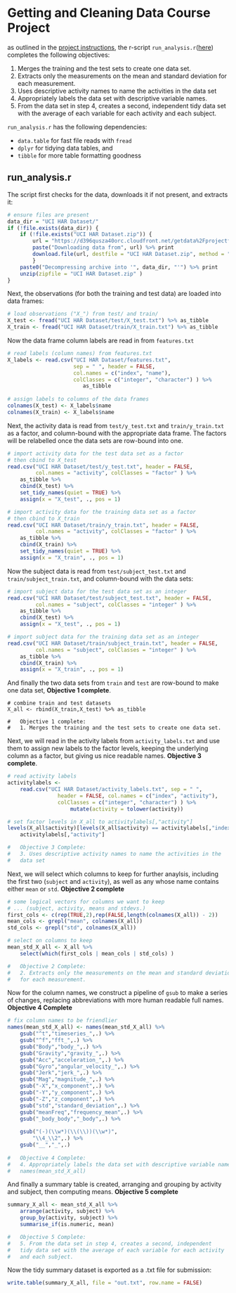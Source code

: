 # Getting and Cleaning Data Course Project

as outlined in the [project instructions](/project_instructions.md), the r-script `run_analysis.r`([here](/run_analysis.r)) completes the following objectives:

1. Merges the training and the test sets to create one data set.
2. Extracts only the measurements on the mean and standard deviation 
for each measurement.
3. Uses descriptive activity names to name the activities in the 
data set
4. Appropriately labels the data set with descriptive variable names.
5. From the data set in step 4, creates a second, independent 
tidy data set with the average of each variable for each activity 
and each subject.

`run_analysis.r` has the following dependencies:

+ `data.table` for fast file reads with `fread`
+ `dplyr` for tidying data tables, and 
+ `tibble` for more table formatting goodness

## run_analysis.r

The script first checks for the data, downloads it if not present, and extracts it:

```r
# ensure files are present
data_dir = "UCI HAR Dataset/"
if (!file.exists(data_dir)) {
    if (!file.exists("UCI HAR Dataset.zip")) {
        url = "https://d396qusza40orc.cloudfront.net/getdata%2Fprojectfiles%2FUCI%20HAR%20Dataset.zip"
        paste("Downloading data from", url) %>% print
        download.file(url, destfile = "UCI HAR Dataset.zip", method = "curl")
        }
    paste0("Decompressing archive into '", data_dir, "'") %>% print
    unzip(zipfile = "UCI HAR Dataset.zip" )
}
```

Next, the observations (for both the training and test data) are loaded into data frames:

```r
# load observations ("X_") from test/ and train/
X_test <- fread("UCI HAR Dataset/test/X_test.txt") %>% as_tibble
X_train <- fread("UCI HAR Dataset/train/X_train.txt") %>% as_tibble
```

Now the data frame column labels are read in from `features.txt`

```r
# read labels (column names) from features.txt
X_labels <- read.csv("UCI HAR Dataset/features.txt", 
                     sep = " ", header = FALSE,
                     col.names = c("index", "name"),
                     colClasses = c("integer", "character") ) %>%
                        as_tibble
                        
# assign labels to columns of the data frames
colnames(X_test) <- X_labels$name
colnames(X_train) <- X_labels$name
```

Next, the activity data is read from `test/y_test.txt` and `train/y_train.txt` as a factor, and column-bound with the appropriate data frame. The factors will be relabelled once the data sets are row-bound into one.

```r
# import activity data for the test data set as a factor
# then cbind to X_test
read.csv("UCI HAR Dataset/test/y_test.txt", header = FALSE, 
         col.names = "activity", colClasses = "factor" ) %>%
    as_tibble %>%
    cbind(X_test) %>%
    set_tidy_names(quiet = TRUE) %>%
    assign(x = "X_test", ., pos = 1)

# import activity data for the training data set as a factor
# then cbind to X_train
read.csv("UCI HAR Dataset/train/y_train.txt", header = FALSE, 
         col.names = "activity", colClasses = "factor" ) %>%
    as_tibble %>%
    cbind(X_train) %>%
    set_tidy_names(quiet = TRUE) %>%
    assign(x = "X_train", ., pos = 1)
```

Now the subject data is read from `test/subject_test.txt` and `train/subject_train.txt`, and column-bound with the data sets:

```r
# import subject data for the test data set as an integer
read.csv("UCI HAR Dataset/test/subject_test.txt", header = FALSE, 
         col.names = "subject", colClasses = "integer" ) %>%
    as_tibble %>%
    cbind(X_test) %>%
    assign(x = "X_test", ., pos = 1)

# import subject data for the training data set as an integer
read.csv("UCI HAR Dataset/train/subject_train.txt", header = FALSE, 
         col.names = "subject", colClasses = "integer" ) %>%
    as_tibble %>%
    cbind(X_train) %>%
    assign(x = "X_train", ., pos = 1)
```

And finally the two data sets from `train` and `test` are row-bound to make one data set, **Objective 1 complete**. 

```
# combine train and test datasets
X_all <- rbind(X_train,X_test) %>% as_tibble

#   Objective 1 complete:
#   1. Merges the training and the test sets to create one data set.
```

Next, we will read in the activity labels from `activity_labels.txt` and use them to assign new labels to the factor levels, keeping the underlying column as a factor, but giving us nice readable names. **Objective 3 complete**.

```r
# read activity labels
activitylabels <- 
    read.csv("UCI HAR Dataset/activity_labels.txt", sep = " ", 
                header = FALSE, col.names = c("index", "activity"),
                colClasses = c("integer", "character") ) %>%
                    mutate(activity = tolower(activity))

# set factor levels in X_all to activitylabels[,"activity"]
levels(X_all$activity)[levels(X_all$activity) == activitylabels[,"index"]] <- 
    activitylabels[,"activity"]

#   Objective 3 Complete:
#   3. Uses descriptive activity names to name the activities in the 
#   data set
```

Next, we will select which columns to keep for further anaylsis, including the first two (`subject` and `activity`), as well as any whose name contains either `mean` or `std`. **Objective 2 complete**

```r
# some logical vectors for columns we want to keep 
# ... (subject, activity, means and stdevs.)
first_cols <- c(rep(TRUE,2),rep(FALSE,length(colnames(X_all)) - 2))
mean_cols <- grepl("mean", colnames(X_all))
std_cols <- grepl("std", colnames(X_all))

# select on columns to keep
mean_std_X_all <- X_all %>%
    select(which(first_cols | mean_cols | std_cols) )

#   Objective 2 Complete:
#   2. Extracts only the measurements on the mean and standard deviation 
#   for each measurement.
```

Now for the column names, we construct a pipeline of `gsub` to make a series of changes, replacing abbreviations with more human readable full names. **Objective 4 Complete**

```r
# fix column names to be friendlier
names(mean_std_X_all) <- names(mean_std_X_all) %>%
    gsub("^t","timeseries_",.) %>%
    gsub("^f","fft_",.) %>%
    gsub("Body","body_",.) %>%
    gsub("Gravity","gravity_",.) %>%
    gsub("Acc","acceleration_",.) %>%
    gsub("Gyro","angular_velocity_",.) %>%
    gsub("Jerk","jerk_",.) %>%
    gsub("Mag","magnitude_",.) %>%
    gsub("-X","x_component",.) %>%
    gsub("-Y","y_component",.) %>%
    gsub("-Z","z_component",.) %>%
    gsub("std","standard_deviation",.) %>%
    gsub("meanFreq","frequency_mean",.) %>%
    gsub("_body_body","_body",.) %>%
    
    gsub("(-)(\\w*)(\\(\\))(\\w*)",
        "\\4_\\2",.) %>%
    gsub("__","_",.)
    
#   Objective 4 Complete:
#   4. Appropriately labels the data set with descriptive variable names.
#   names(mean_std_X_all)
```

And finally a summary table is created, arranging and grouping by activity and subject, then computing means. **Objective 5 complete**

```r
summary_X_all <- mean_std_X_all %>%
    arrange(activity, subject) %>%
    group_by(activity, subject) %>%
    summarise_if(is.numeric, mean)

#   Objective 5 Complete:
#   5. From the data set in step 4, creates a second, independent 
#   tidy data set with the average of each variable for each activity 
#   and each subject.
```

Now the tidy summary dataset is exported as a .txt file for submission:

```r
write.table(summary_X_all, file = "out.txt", row.name = FALSE)
```
